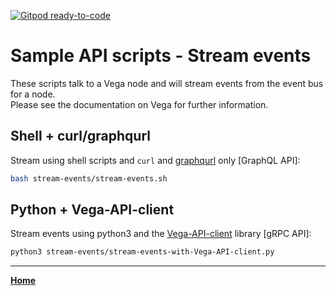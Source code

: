 [![Gitpod ready-to-code](https://img.shields.io/badge/Gitpod-ready--to--code-blue?logo=gitpod)](https://gitpod.io/#https://github.com/vegaprotocol/sample-api-scripts)

# Sample API scripts - Stream events

These scripts talk to a Vega node and will stream events from the event bus for a node.  
Please see the documentation on Vega for further information.

## Shell + curl/graphqurl

Stream using shell scripts and `curl` and [graphqurl](https://github.com/hasura/graphqurl) only [GraphQL API]:

```bash
bash stream-events/stream-events.sh
```

## Python + Vega-API-client

Stream events using python3 and the [Vega-API-client](https://pypi.org/project/Vega-API-client/) library [gRPC API]:

```bash
python3 stream-events/stream-events-with-Vega-API-client.py
```

---

**[Home](../README.md)**
 

